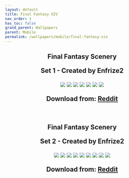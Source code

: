 ```yaml
---
layout: default
title: Final Fantasy XIV
nav_order: 1
has_toc: false
grand_parent: Wallpapers
parent: Mobile
permalink: /wallpapers/mobile/final-fantasy-xiv
---
```



<div class="card">
<h2 style="text-align:center">Final Fantasy Scenery</>
<p style="text-align:center">Set 1 - Created by Enfrize2</p>
<img src="https://www.reddit.com/r/ffxiv/s/BhW5Nkwud0.png" />
<img src="https://www.reddit.com/r/ffxiv/s/9zwZ79Y4li" />
<img src="https://www.reddit.com/r/ffxiv/s/Yh3mbyaRc9" />
<img src="https://www.reddit.com/r/ffxiv/s/0nPoU4pqfX" />
<img src="https://www.reddit.com/r/ffxiv/s/jXASZDo5Jr" />
<img src="https://www.reddit.com/r/ffxiv/s/V05OggGVQs" />
<img src="https://www.reddit.com/r/ffxiv/s/L6gK10eS9d" />
<!-- <img src="" /> -->
<!-- <img src="" /> -->
<div class="container">
<p style="text-align:center" class="text-delta">Download from: <a href="https://www.reddit.com/r/ffxiv/s/XjhYICIDor" target="_blank">Reddit</a>
</div>
</div>
<br />
<div class="card">
<h2 style="text-align:center">Final Fantasy Scenery</>
<p style="text-align:center">Set 2 - Created by Enfrize2</p>
<img src="https://www.reddit.com/r/ffxiv/s/2BEmjdLJXC" />
<img src="https://www.reddit.com/r/ffxiv/s/xlJL9aM4HK" />
<img src="https://www.reddit.com/r/ffxiv/s/Ggs2N2WayP" />
<img src="https://www.reddit.com/r/ffxiv/s/NEYkgLmb70" />
<img src="https://www.reddit.com/r/ffxiv/s/vjSok4ESmO" />
<img src="https://www.reddit.com/r/ffxiv/s/FIvMDwOzuv" />
<img src="https://www.reddit.com/r/ffxiv/s/sTeoYfXfiV" />
<img src="https://www.reddit.com/r/ffxiv/s/YCY21THXOw" />
<img src="https://www.reddit.com/r/ffxiv/s/IIlS4oaXhQ" />
<div class="container">
<p style="text-align:center" class="text-delta">Download from: <a href="https://www.reddit.com/r/ffxiv/s/i0GJd5FcDG" target="_blank">Reddit</a>
</div>
</div>